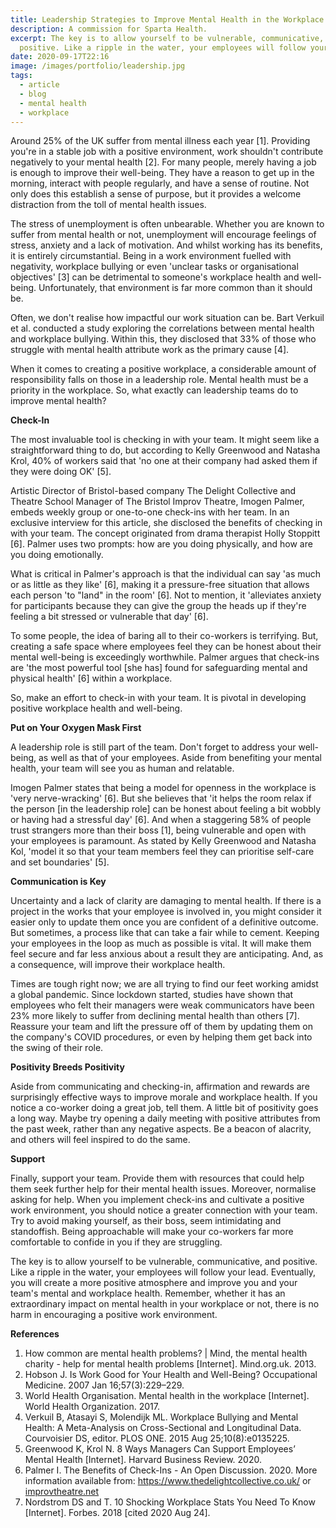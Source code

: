 ```yaml
---
title: Leadership Strategies to Improve Mental Health in the Workplace
description: A commission for Sparta Health.
excerpt: The key is to allow yourself to be vulnerable, communicative, and
  positive. Like a ripple in the water, your employees will follow your lead.
date: 2020-09-17T22:16
image: /images/portfolio/leadership.jpg
tags:
  - article
  - blog
  - mental health
  - workplace
---
```

Around 25% of the UK suffer from mental illness each year \[1]. Providing you're in a stable job with a positive environment, work shouldn't contribute negatively to your mental health \[2]. For many people, merely having a job is enough to improve their well-being. They have a reason to get up in the morning, interact with people regularly, and have a sense of routine. Not only does this establish a sense of purpose, but it provides a welcome distraction from the toll of mental health issues.

The stress of unemployment is often unbearable. Whether you are known to suffer from mental health or not, unemployment will encourage feelings of stress, anxiety and a lack of motivation. And whilst working has its benefits, it is entirely circumstantial. Being in a work environment fuelled with negativity, workplace bullying or even 'unclear tasks or organisational objectives' \[3] can be detrimental to someone's workplace health and well-being. Unfortunately, that environment is far more common than it should be.

Often, we don't realise how impactful our work situation can be. Bart Verkuil et al. conducted a study exploring the correlations between mental health and workplace bullying. Within this, they disclosed that 33% of those who struggle with mental health attribute work as the primary cause \[4].

When it comes to creating a positive workplace, a considerable amount of responsibility falls on those in a leadership role. Mental health must be a priority in the workplace. So, what exactly can leadership teams do to improve mental health?

**Check-In**

The most invaluable tool is checking in with your team. It might seem like a straightforward thing to do, but according to Kelly Greenwood and Natasha Krol, 40% of workers said that 'no one at their company had asked them if they were doing OK' \[5].

Artistic Director of Bristol-based company The Delight Collective and Theatre School Manager of The Bristol Improv Theatre, Imogen Palmer, embeds weekly group or one-to-one check-ins with her team. In an exclusive interview for this article, she disclosed the benefits of checking in with your team. The concept originated from drama therapist Holly Stoppitt \[6]. Palmer uses two prompts: how are you doing physically, and how are you doing emotionally.

What is critical in Palmer's approach is that the individual can say 'as much or as little as they like' \[6], making it a pressure-free situation that allows each person 'to "land" in the room' \[6]. Not to mention, it 'alleviates anxiety for participants because they can give the group the heads up if they're feeling a bit stressed or vulnerable that day' \[6].

To some people, the idea of baring all to their co-workers is terrifying. But, creating a safe space where employees feel they can be honest about their mental well-being is exceedingly worthwhile. Palmer argues that check-ins are 'the most powerful tool \[she has] found for safeguarding mental and physical health' \[6] within a workplace.

So, make an effort to check-in with your team. It is pivotal in developing positive workplace health and well-being.

**Put on Your Oxygen Mask First**

A leadership role is still part of the team. Don't forget to address your well-being, as well as that of your employees. Aside from benefiting your mental health, your team will see you as human and relatable.

Imogen Palmer states that being a model for openness in the workplace is 'very nerve-wracking' \[6]. But she believes that 'it helps the room relax if the person \[in the leadership role] can be honest about feeling a bit wobbly or having had a stressful day' \[6]. And when a staggering 58% of people trust strangers more than their boss \[1], being vulnerable and open with your employees is paramount. As stated by Kelly Greenwood and Natasha Kol, 'model it so that your team members feel they can prioritise self-care and set boundaries' \[5].

**Communication is Key**

Uncertainty and a lack of clarity are damaging to mental health. If there is a project in the works that your employee is involved in, you might consider it easier only to update them once you are confident of a definitive outcome. But sometimes, a process like that can take a fair while to cement. Keeping your employees in the loop as much as possible is vital. It will make them feel secure and far less anxious about a result they are anticipating. And, as a consequence, will improve their workplace health.

Times are tough right now; we are all trying to find our feet working amidst a global pandemic. Since lockdown started, studies have shown that employees who felt their managers were weak communicators have been 23% more likely to suffer from declining mental health than others \[7]. Reassure your team and lift the pressure off of them by updating them on the company's COVID procedures, or even by helping them get back into the swing of their role.

**Positivity Breeds Positivity**

Aside from communicating and checking-in, affirmation and rewards are surprisingly effective ways to improve morale and workplace health. If you notice a co-worker doing a great job, tell them. A little bit of positivity goes a long way. Maybe try opening a daily meeting with positive attributes from the past week, rather than any negative aspects. Be a beacon of alacrity, and others will feel inspired to do the same.

**Support**

Finally, support your team. Provide them with resources that could help them seek further help for their mental health issues. Moreover, normalise asking for help. When you implement check-ins and cultivate a positive work environment, you should notice a greater connection with your team. Try to avoid making yourself, as their boss, seem intimidating and standoffish. Being approachable will make your co-workers far more comfortable to confide in you if they are struggling.

The key is to allow yourself to be vulnerable, communicative, and positive. Like a ripple in the water, your employees will follow your lead. Eventually, you will create a more positive atmosphere and improve you and your team's mental and workplace health. Remember, whether it has an extraordinary impact on mental health in your workplace or not, there is no harm in encouraging a positive work environment.

**References**

1. How common are mental health problems? | Mind, the mental health charity - help for mental health problems \[Internet]. Mind.org.uk. 2013. 
2. Hobson J. Is Work Good for Your Health and Well-Being? Occupational Medicine. 2007 Jan 16;57(3):229–229.
3. World Health Organisation. Mental health in the workplace \[Internet]. World Health Organization. 2017. 
4. Verkuil B, Atasayi S, Molendijk ML. Workplace Bullying and Mental Health: A Meta-Analysis on Cross-Sectional and Longitudinal Data. Courvoisier DS, editor. PLOS ONE. 2015 Aug 25;10(8):e0135225.
5. Greenwood K, Krol N. 8 Ways Managers Can Support Employees’ Mental Health \[Internet]. Harvard Business Review. 2020. 
6. Palmer I. The Benefits of Check-Ins - An Open Discussion. 2020. More information available from: https://www.thedelightcollective.co.uk/ or [improvtheatre.net](http://www.improvtheatre.net/) 
7. Nordstrom DS and T. 10 Shocking Workplace Stats You Need To Know \[Internet]. Forbes. 2018 \[cited 2020 Aug 24].